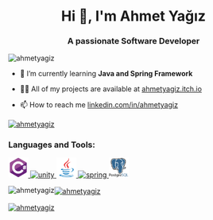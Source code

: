 <h1 align="center">Hi 👋, I'm Ahmet Yağız</h1>
<h3 align="center">A passionate Software Developer</h3>

<p align="left"><img src="https://komarev.com/ghpvc/?username=ahmetyagiz&label=Profile%20views&color=0e75b6&style=flat" alt="ahmetyagiz" /> </p>

- 🌱 I’m currently learning **Java and Spring Framework**

- 👨‍💻 All of my projects are available at <a href="https://ahmetyagiz.itch.io/" target="_blank">ahmetyagiz.itch.io</a>

- 📫 How to reach me <a href="https://www.linkedin.com/in/ahmetyagiz/" target="_blank">linkedin.com/in/ahmetyagiz</a>


<p align="left">
<a href="https://linkedin.com/in/ahmetyagiz" target="blank"><img align="center" src="https://raw.githubusercontent.com/rahuldkjain/github-profile-readme-generator/master/src/images/icons/Social/linked-in-alt.svg" alt="ahmetyagiz" height="30" width="40" /></a>
</p>

<h3 align="left">Languages and Tools:</h3>
  
<p align="left">
  <a href="https://github.com/ahmetyagiz">
  <img src="https://raw.githubusercontent.com/devicons/devicon/master/icons/csharp/csharp-original.svg" alt="csharp" width="40" height="40"/>
  <img src="https://upload.vectorlogo.zone/logos/unity3d/images/33965117-e670-4b9a-88ef-084ee868bbf8.svg" alt="unity" width="40" height="40"/>
  <img src="https://raw.githubusercontent.com/devicons/devicon/master/icons/java/java-original.svg" alt="java" width="40" height="40"/>
  <img src="https://www.vectorlogo.zone/logos/springio/springio-icon.svg" alt="spring" width="40" height="40"/>
  <img src="https://raw.githubusercontent.com/devicons/devicon/master/icons/postgresql/postgresql-original-wordmark.svg" alt="postgresql" width="40" height="40"/>
  </a>
</p>

<p><a href="https://github.com/ahmetyagiz"><img align="left" src="https://github-readme-stats.vercel.app/api/top-langs?username=ahmetyagiz&theme=dark&show_icons=true&locale=en&layout=compact" alt="ahmetyagiz" /></a></p>

<p><a href="https://github.com/ahmetyagiz"><img align="center" src="https://github-readme-stats.vercel.app/api?username=ahmetyagiz&theme=dark&show_icons=true&locale=en" alt="ahmetyagiz" /></a></p>

<p><a href="https://github.com/ahmetyagiz"><img align="center" src="https://github-readme-streak-stats.herokuapp.com/?user=ahmetyagiz&theme=dark" alt="ahmetyagiz" /></a></p>


